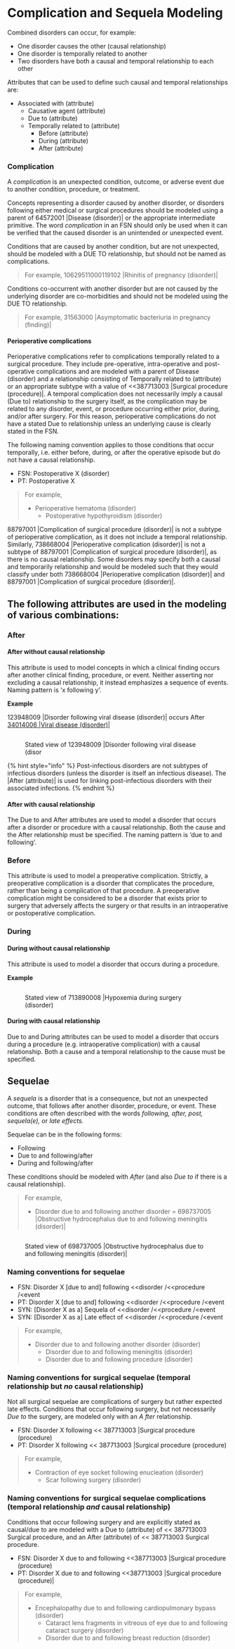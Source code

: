 # Complication and Sequela Modeling

Combined disorders can occur, for example:

* One disorder causes the other (causal relationship)
* One disorder is temporally related to another
* Two disorders have both a causal and temporal relationship to each other

Attributes that can be used to define such causal and temporal relationships are:

* Associated with (attribute)
  * Causative agent (attribute)
  * Due to (attribute)
  * Temporally related to (attribute)
    * Before (attribute)
    * During (attribute)
    * After (attribute)

### Complication

A _complication_ is an unexpected condition, outcome, or adverse event due to another condition, procedure, or treatment.

Concepts representing a disorder caused by another disorder, or disorders following either medical or surgical procedures should be modeled using a parent of 64572001 |Disease (disorder)| or the appropriate intermediate primitive. The word _complication_ in an FSN should only be used when it can be verified that the caused disorder is an unintended or unexpected event.

Conditions that are caused by another condition, but are not unexpected, should be modeled with a DUE TO relationship, but should not be named as complications.

> For example, 10629511000119102 |Rhinitis of pregnancy (disorder)|

Conditions co-occurrent with another disorder but are not caused by the underlying disorder are co-morbidities and should not be modeled using the DUE TO relationship.

> For example, 31563000 |Asymptomatic bacteriuria in pregnancy (finding)|

#### Perioperative complications

Perioperative complications refer to complications temporally related to a surgical procedure. They include pre-operative, intra-operative and post-operative complications and are modeled with a parent of Disease (disorder) and a relationship consisting of Temporally related to (attribute) or an appropriate subtype with a value of <<387713003 |Surgical procedure (procedure)|. A temporal complication does not necessarily imply a causal (Due to) relationship to the surgery itself, as the complication may be related to any disorder, event, or procedure occurring either prior, during, and/or after surgery. For this reason, perioperative complications do not have a stated Due to relationship unless an underlying cause is clearly stated in the FSN.

The following naming convention applies to those conditions that occur temporally, i.e. either before, during, or after the operative episode but do not have a causal relationship.

* FSN: Postoperative X (disorder)
* PT: Postoperative X

> For example,
>
> * Perioperative hematoma (disorder)
>   * Postoperative hypothyroidism (disorder)

88797001 |Complication of surgical procedure (disorder)| is not a subtype of perioperative complication, as it does not include a temporal relationship. Similarly, 738668004 |Perioperative complication (disorder)| is not a subtype of 88797001 |Complication of surgical procedure (disorder)|, as there is no causal relationship. Some disorders may specify both a causal and temporarily relationship and would be modeled such that they would classify under both 738668004 |Perioperative complication (disorder)| and 88797001 |Complication of surgical procedure (disorder)|.

## The following attributes are used in the modeling of various combinations:

### After

#### After without causal relationship

This attribute is used to model concepts in which a clinical finding occurs after another clinical finding, procedure, or event. Neither asserting nor excluding a causal relationship, it instead emphasizes a sequence of events. Naming pattern is ‘x following y’.

**Example**

123948009 |Disorder following viral disease (disorder)| occurs After [34014006 |Viral disease (disorder)|](http://snomed.info/id/34014006)

<figure><img src="../../../../../.gitbook/assets/image (10) (1).png" alt=""><figcaption><p>Stated view of 123948009 |Disorder following viral disease (disor</p></figcaption></figure>

{% hint style="info" %}
Post-infectious disorders are not subtypes of infectious disorders (unless the disorder is itself an infectious disease). The |After (attribute)| is used for linking post-infectious disorders with their associated infections.
{% endhint %}

#### After with causal relationship

The Due to and After attributes are used to model a disorder that occurs after a disorder or procedure with a causal relationship. Both the cause and the After relationship must be specified. The naming pattern is ‘due to and following’.

### Before

This attribute is used to model a preoperative complication. Strictly, a preoperative complication is a disorder that complicates the procedure, rather than being a complication of that procedure. A preoperative complication might be considered to be a disorder that exists prior to surgery that adversely affects the surgery or that results in an intraoperative or postoperative complication.

### During

#### During without causal relationship

This attribute is used to model a disorder that occurs during a procedure.

**Example**

<figure><img src="../../../../../.gitbook/assets/image (12) (1).png" alt=""><figcaption><p>Stated view of 713890008 |Hypoxemia during surgery (disorder)</p></figcaption></figure>

#### During with causal relationship

Due to and During attributes can be used to model a disorder that occurs during a procedure (e.g. intraoperative complication) with a causal relationship. Both a cause and a temporal relationship to the cause must be specified.

## Sequelae

A _sequela_ is a disorder that is a consequence, but not an unexpected outcome, that follows after another disorder, procedure, or event. These conditions are often described with the words _following, after, post,_ _sequela(e),_ or _late effects._

Sequelae can be in the following forms:

* Following
* Due to and following/after
* During and following/after

These conditions should be modeled with _After_ (and also _Due to_ if there is a causal relationship).

> For example,
>
> * Disorder due to and following another disorder = 698737005 |Obstructive hydrocephalus due to and following meningitis (disorder)|

<figure><img src="../../../../../.gitbook/assets/image (11) (1).png" alt=""><figcaption><p>Stated view of 698737005 |Obstructive hydrocephalus due to and following meningitis (disorder)|</p></figcaption></figure>

### Naming conventions for sequelae

* FSN: Disorder X \[due to and] following <\<disorder /<\<procedure /\<event
* PT: Disorder X \[due to and] following <\<disorder /<\<procedure /\<event
* SYN: \[Disorder X as a] Sequela of <\<disorder /<\<procedure /\<event
* SYN: \[Disorder X as a] Late effect of <\<disorder /<\<procedure /\<event

> For example,
>
> * Disorder due to and following another disorder (disorder)
>   * Disorder due to and following meningitis (disorder)
>   * Disorder due to and following procedure (disorder)

### Naming conventions for surgical sequelae (temporal relationship but _no_ causal relationship)

Not all surgical sequelae are complications of surgery but rather expected late effects. Conditions that occur following surgery, but not necessarily _Due to_ the surgery, are modeled only with an _A_ _fter_ relationship.

* FSN: Disorder X following << 387713003 |Surgical procedure (procedure)
* PT: Disorder X following << 387713003 |Surgical procedure (procedure)

> For example,
>
> * Contraction of eye socket following enucleation (disorder)
>   * Scar following surgery (disorder)

### Naming conventions for surgical sequelae complications (temporal relationship _and_ causal relationship)

Conditions that occur following surgery and are explicitly stated as causal/due to are modeled with a Due to (attribute) of << 387713003 Surgical procedure, and an After (attribute) of << 387713003 Surgical procedure.

* FSN: Disorder X due to and following <<387713003 |Surgical procedure (procedure)
* PT: Disorder X due to and following <<387713003 |Surgical procedure (procedure)|

> For example,
>
> * Encephalopathy due to and following cardiopulmonary bypass (disorder)
>   * Cataract lens fragments in vitreous of eye due to and following cataract surgery (disorder)
>   * Disorder due to and following breast reduction (disorder)
